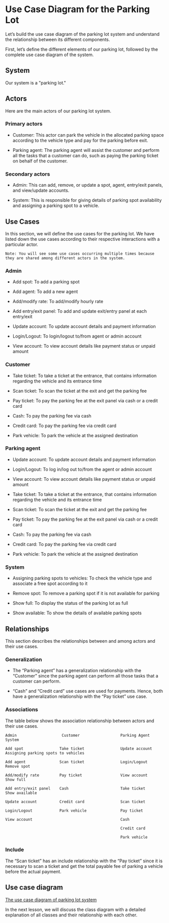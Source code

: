 # Use Case Diagram for the Parking Lot
Let’s build the use case diagram of the parking lot system and understand the relationship between its different components.

First, let’s define the different elements of our parking lot, followed by the complete use case diagram of the system.

## System
Our system is a "parking lot."

## Actors
Here are the main actors of our parking lot system.

### Primary actors
- Customer: This actor can park the vehicle in the allocated parking space according to the vehicle type and pay for the parking before exit.

- Parking agent: The parking agent will assist the customer and perform all the tasks that a customer can do, such as paying the parking ticket on behalf of the customer.

### Secondary actors
- Admin: This can add, remove, or update a spot, agent, entry/exit panels, and view/update accounts.

- System: This is responsible for giving details of parking spot availability and assigning a parking spot to a vehicle.

## Use Cases
In this section, we will define the use cases for the parking lot. We have listed down the use cases according to their respective interactions with a particular actor.
```
Note: You will see some use cases occurring multiple times because they are shared among different actors in the system.
```
### Admin
- Add spot: To add a parking spot

- Add agent: To add a new agent

- Add/modify rate: To add/modify hourly rate

- Add entry/exit panel: To add and update exit/entry panel at each entry/exit

- Update account: To update account details and payment information

- Login/Logout: To login/logout to/from agent or admin account

- View account: To view account details like payment status or unpaid amount
### Customer
- Take ticket: To take a ticket at the entrance, that contains information regarding the vehicle and its entrance time

- Scan ticket: To scan the ticket at the exit and get the parking fee

- Pay ticket: To pay the parking fee at the exit panel via cash or a credit card

- Cash: To pay the parking fee via cash

- Credit card: To pay the parking fee via credit card

- Park vehicle: To park the vehicle at the assigned destination

### Parking agent
- Update account: To update account details and payment information

- Login/Logout: To log in/log out to/from the agent or admin account

- View account: To view account details like payment status or unpaid amount

- Take ticket: To take a ticket at the entrance, that contains information regarding the vehicle and its entrance time

- Scan ticket: To scan the ticket at the exit and get the parking fee

- Pay ticket: To pay the parking fee at the exit panel via cash or a credit card

- Cash: To pay the parking fee via cash

- Credit card: To pay the parking fee via credit card

- Park vehicle: To park the vehicle at the assigned destination

### System
- Assigning parking spots to vehicles: To check the vehicle type and associate a free spot according to it

- Remove spot: To remove a parking spot if it is not available for parking

- Show full: To display the status of the parking lot as full

- Show available: To show the details of available parking spots

## Relationships
This section describes the relationships between and among actors and their use cases.

### Generalization
- The “Parking agent” has a generalization relationship with the “Customer” since the parking agent can perform all those tasks that a customer can perform.

- “Cash” and “Credit card” use cases are used for payments. Hence, both have a generalization relationship with the “Pay ticket” use case.

### Associations
The table below shows the association relationship between actors and their use cases.
```
Admin                    Customer                  Parking Agent              System

Add spot                Take ticket                Update account            Assigning parking spots to vehicles

Add agent               Scan ticket                Login/Logout              Remove spot

Add/modify rate         Pay ticket                 View account              Show full

Add entry/exit panel    Cash                       Take ticket               Show available

Update account          Credit card                Scan ticket               

Login/Logout            Park vehicle               Pay ticket              

View account                                       Cash

                                                   Credit card

                                                   Park vehicle
```
### Include
The “Scan ticket” has an include relationship with the “Pay ticket” since it is necessary to scan a ticket and get the total payable fee of parking a vehicle before the actual payment.

## Use case diagram

[The use case diagram of parking lot system](./usecasediagram.png)

In the next lesson, we will discuss the class diagram with a detailed explanation of all classes and their relationship with each other.
